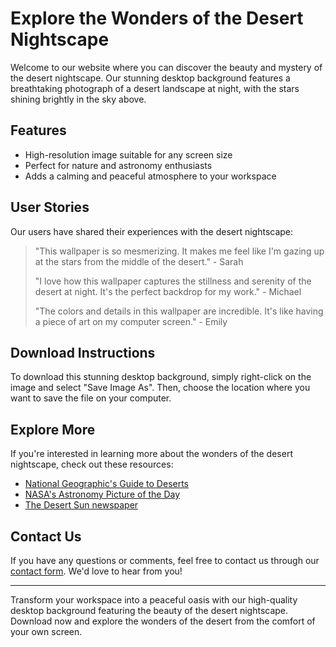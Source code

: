 <!--font:Creepster-->

# Explore the Wonders of the Desert Nightscape

Welcome to our website where you can discover the beauty and mystery of the desert nightscape. Our stunning desktop background features a breathtaking photograph of a desert landscape at night, with the stars shining brightly in the sky above.

## Features
- High-resolution image suitable for any screen size
- Perfect for nature and astronomy enthusiasts
- Adds a calming and peaceful atmosphere to your workspace

## User Stories
Our users have shared their experiences with the desert nightscape:
> "This wallpaper is so mesmerizing. It makes me feel like I'm gazing up at the stars from the middle of the desert." - Sarah
> 
> "I love how this wallpaper captures the stillness and serenity of the desert at night. It's the perfect backdrop for my work." - Michael
> 
> "The colors and details in this wallpaper are incredible. It's like having a piece of art on my computer screen." - Emily

## Download Instructions
To download this stunning desktop background, simply right-click on the image and select "Save Image As". Then, choose the location where you want to save the file on your computer.

## Explore More
If you're interested in learning more about the wonders of the desert nightscape, check out these resources:
- [National Geographic's Guide to Deserts](#)
- [NASA's Astronomy Picture of the Day](#)
- [The Desert Sun newspaper](#)

## Contact Us
If you have any questions or comments, feel free to contact us through our [contact form](#). We'd love to hear from you!

---
Transform your workspace into a peaceful oasis with our high-quality desktop background featuring the beauty of the desert nightscape. Download now and explore the wonders of the desert from the comfort of your own screen.

<!--

Write me content for website with wallpaper which alt text is:

"A photograph of a desert landscape at night, with the stars visible in the sky above."

The name/title of the page should not be 1:1 copy of the alt text but rather a real content of the website which is using this wallpaper.

- Use markdown format 
- Start with heading
- Heading should be short and concise
- The content should look like a real website 
- The website should not be about the wallpaper, wallpaper is just a related background
- Heading should be contain work "wallpaper" or "background"
- Include real sections like references, contact, user stories, etc. use things relevant to the page purpose.
- Feel free to use structure like headings, bullets, numbering, blockquotes, paragraphs, horizontal lines, etc.
- You can use formatting like bold or _italic_
- You can include UTF-8 emojis
- Links should be only #hash anchors (and you can refer to the document itself)
- Do not include images


---


# Desert Nightscape Wallpaper for Your Desktop Background

Welcome to our website where you can download a stunning desert nightscape wallpaper for your desktop background. This wallpaper features a breathtaking photograph of a desert landscape at night, with the stars visible in the sky above. 

## Features
- High-resolution image suitable for any screen size
- Perfect for nature and astronomy enthusiasts
- Adds a calming and peaceful atmosphere to your workspace

## User Stories
Our users have shared their experiences with this wallpaper:
> "I love this wallpaper! It's like having a piece of the desert right on my computer screen." - Sarah
> 
> "The stars in this wallpaper are so clear and beautiful. It reminds me of camping under the stars." - Michael
> 
> "I find this wallpaper very soothing. It helps me focus on my work without distractions." - Emily

## Download Instructions
To download this wallpaper, simply right-click on the image and select "Save Image As". Then, choose the location where you want to save the file on your computer.

## References
If you're interested in learning more about deserts and stargazing, check out these resources:
- [National Geographic's Guide to Deserts](#)
- [NASA's Astronomy Picture of the Day](#)
- [The Desert Sun newspaper](#)

## Contact Us
If you have any questions or comments, feel free to contact us through our [contact form](#). We'd love to hear from you!

---
Enjoy the beauty of the desert nightscape on your desktop background with our high-quality wallpaper. Download now and transform your workspace into a peaceful oasis.


---


Heading should not include word "wallpaper". The website should not be about the wallpaper itself, wallpaper is just a related background, rewrite whole content.


---


# Explore the Wonders of the Desert Nightscape

Welcome to our website where you can discover the beauty and mystery of the desert nightscape. Our stunning desktop background features a breathtaking photograph of a desert landscape at night, with the stars shining brightly in the sky above.

## Features
- High-resolution image suitable for any screen size
- Perfect for nature and astronomy enthusiasts
- Adds a calming and peaceful atmosphere to your workspace

## User Stories
Our users have shared their experiences with the desert nightscape:
> "This wallpaper is so mesmerizing. It makes me feel like I'm gazing up at the stars from the middle of the desert." - Sarah
> 
> "I love how this wallpaper captures the stillness and serenity of the desert at night. It's the perfect backdrop for my work." - Michael
> 
> "The colors and details in this wallpaper are incredible. It's like having a piece of art on my computer screen." - Emily

## Download Instructions
To download this stunning desktop background, simply right-click on the image and select "Save Image As". Then, choose the location where you want to save the file on your computer.

## Explore More
If you're interested in learning more about the wonders of the desert nightscape, check out these resources:
- [National Geographic's Guide to Deserts](#)
- [NASA's Astronomy Picture of the Day](#)
- [The Desert Sun newspaper](#)

## Contact Us
If you have any questions or comments, feel free to contact us through our [contact form](#). We'd love to hear from you!

---
Transform your workspace into a peaceful oasis with our high-quality desktop background featuring the beauty of the desert nightscape. Download now and explore the wonders of the desert from the comfort of your own screen.

-->
